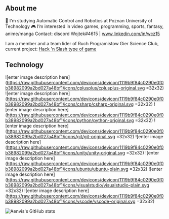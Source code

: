 ## About me 
🏫 I'm studying Automatic Control and Robotics at Poznan University of Technology
 🎮 I’m interested in video games, programming, sports, fantasy, anime/manga
Contact: discord Wojtek#4615 | www.linkedin.com/in/wcz15

I am a member and a team lider of Ruch Programistow Gier Science Club, current project: [Hack 'n Slash type of game](https://github.com/Aenvis/Diablo-clone)

## Technology 

<p align="center"> 

![enter image description here](https://raw.githubusercontent.com/devicons/devicon/1119b9f84c0290e0f0b38982099a2bd027a48bf1/icons/cplusplus/cplusplus-original.svg =32x32)  
![enter image description here](https://raw.githubusercontent.com/devicons/devicon/1119b9f84c0290e0f0b38982099a2bd027a48bf1/icons/csharp/csharp-original.svg =32x32)
 ![enter image description here](https://raw.githubusercontent.com/devicons/devicon/1119b9f84c0290e0f0b38982099a2bd027a48bf1/icons/python/python-original.svg =32x32)
 ![enter image description here](https://raw.githubusercontent.com/devicons/devicon/1119b9f84c0290e0f0b38982099a2bd027a48bf1/icons/git/git-original.svg =32x32)
 ![enter image description here](https://raw.githubusercontent.com/devicons/devicon/1119b9f84c0290e0f0b38982099a2bd027a48bf1/icons/unity/unity-original.svg =32x32)
 ![enter image description here](https://raw.githubusercontent.com/devicons/devicon/1119b9f84c0290e0f0b38982099a2bd027a48bf1/icons/ubuntu/ubuntu-plain.svg =32x32)
 ![enter image description here](https://raw.githubusercontent.com/devicons/devicon/1119b9f84c0290e0f0b38982099a2bd027a48bf1/icons/visualstudio/visualstudio-plain.svg =32x32)
 ![enter image description here](https://raw.githubusercontent.com/devicons/devicon/1119b9f84c0290e0f0b38982099a2bd027a48bf1/icons/vscode/vscode-original.svg =32x32)

<p>

![Aenvis's GitHub stats](https://github-readme-stats.vercel.app/api?username=Aenvis&count_private=true)
